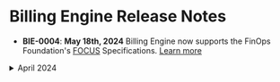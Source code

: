 # Billing Engine Release Notes

* **BIE-0004**: **May 18th, 2024** Billing Engine now supports the FinOps Foundation's [FOCUS](https://focus.finops.org/) Specifications. [Learn more](billing-engine/tutorials/analysis) 

<details>
  <summary markdown="span">April 2024</summary>

* **BIE-0003**: **April 24th, 2024** You can now connect an existing Spot Account that is not linked to Azure for other Spot products to Billing Engine for an Azure Billing Account. [Learn more](billing-engine/get-started/connect-azure)

* **BIE-0002**: **April 22nd, 2024** You can now view how savings are calculated for each cloud provider. [Learn more](connect-your-cloud-provider/dashboard?id=eco-service-savings-definition)

* **BIE-0001**: **April 22nd, 2024** You can connect Billing Engine to your Google Cloud billing account using read-only access to cost, usage, and bill data. 

</details><br>
